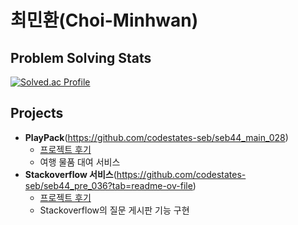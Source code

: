 # 최민환(Choi-Minhwan)

## Problem Solving Stats
[![Solved.ac Profile](http://mazassumnida.wtf/api/generate_badge?boj=chymh32)](https://solved.ac/chymh32)

## Projects
- **PlayPack**(https://github.com/codestates-seb/seb44_main_028)
  - [프로젝트 후기](https://velog.io/@minit88/Playpack-프로젝트-소개-및-후기)
  - 여행 물품 대여 서비스
- **Stackoverflow 서비스**(https://github.com/codestates-seb/seb44_pre_036?tab=readme-ov-file)
  - [프로젝트 후기](https://velog.io/@minit88/Project-Pre-Project-회고)
  - Stackoverflow의 질문 게시판 기능 구현
